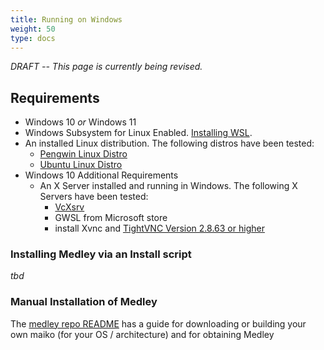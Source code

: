 ```yaml
---
title: Running on Windows
weight: 50
type: docs
---
```


*DRAFT -- This page is currently being revised.*

## Requirements

 - Windows 10 *or* Windows 11
 - Windows Subsystem for Linux Enabled.  [Installing WSL](https://docs.microsoft.com/en-us/windows/wsl/install).
 - An installed Linux distribution.  The following distros have been tested:
   - [Pengwin Linux Distro](https://www.microsoft.com/store/apps/9NV1GV1PXZ6P)
   - [Ubuntu Linux Distro](https://www.microsoft.com/en-us/p/ubuntu/9nblggh4msv6)
 - Windows 10 Additional Requirements
   - An X Server installed and running in Windows.  The following X Servers have been tested:
     - [VcXsrv](https://sourceforge.net/projects/vcxsrv/)
     - GWSL from Microsoft store
     - install Xvnc and [TightVNC Version 2.8.63 or higher](https://www.tightvnc.com/download.php)

### Installing Medley via an Install script

*tbd*

### Manual Installation of Medley

The [medley repo README](https://github.com/Interlisp/medley#readme) has a guide for downloading or building your own maiko (for your OS / architecture) and for obtaining Medley